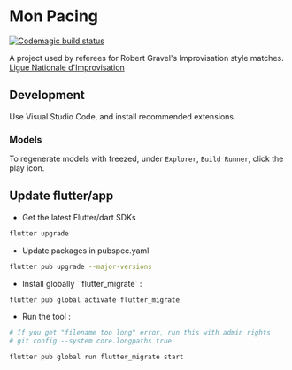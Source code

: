 # Mon Pacing

[![Codemagic build status](https://api.codemagic.io/apps/66182d00f959c53097b7c5cf/66182d00f959c53097b7c5ce/status_badge.svg)](https://codemagic.io/apps/66182d00f959c53097b7c5cf/66182d00f959c53097b7c5ce/latest_build)

A project used by referees for Robert Gravel's Improvisation style matches.
[Ligue Nationale d'Improvisation](https://en.wikipedia.org/wiki/Ligue_nationale_d%27improvisation)


## Development

Use Visual Studio Code, and install recommended extensions.


### Models

To regenerate models with freezed, under `Explorer`, `Build Runner`, click the play icon.


## Update flutter/app
- Get the latest Flutter/dart SDKs

```bash
flutter upgrade
```

- Update packages in pubspec.yaml

```bash
flutter pub upgrade --major-versions
```

- Install globally ``flutter_migrate` :
```bash
flutter pub global activate flutter_migrate
```

- Run the tool :

```bash
# If you get "filename too long" error, run this with admin rights
# git config --system core.longpaths true

flutter pub global run flutter_migrate start
```
